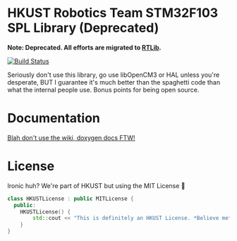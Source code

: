 # HKUST Robotics Team STM32F103 SPL Library (Deprecated)

**Note: Deprecated. All efforts are migrated to [RTLib](https://www.github.com/Derppening/RTLib).**

[![Build Status](https://travis-ci.org/Derppening/stm32f103.svg?branch=master)](https://travis-ci.org/Derppening/stm32f103)

Seriously don't use this library, go use libOpenCM3 or HAL unless you're desperate, BUT I guarantee it's much better 
than the spaghetti code than what the internal people use. Bonus points for being open source.

# Documentation

[Blah don't use the wiki, doxygen docs FTW!](https://Derppening.github.io/stm32f103/)

# License

Ironic huh? We're part of HKUST but using the MIT License :thinking:

```cpp
class HKUSTLicense : public MITLicense {
  public:
    HKUSTLicense() {
        std::cout << "This is definitely an HKUST License. *Believe me*." << std::endl;
    }
}
```
